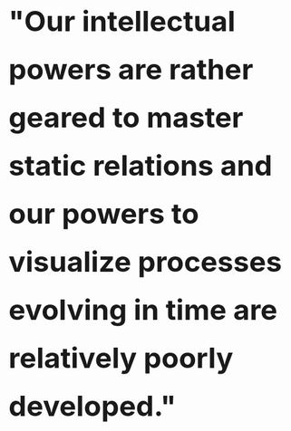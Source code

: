 
<h3 style="font-size: 50px; line-height: 1.7; text-align: left">"Our intellectual powers are rather geared to master static relations and our powers to visualize processes evolving in time are relatively poorly developed."</h3>

